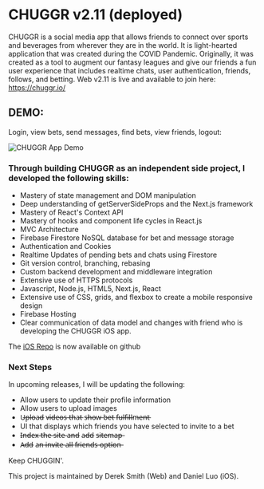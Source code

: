 # CHUGGR v2.11 (deployed)
CHUGGR is a social media app that allows friends to connect over sports and beverages from wherever they are in the world. It is light-hearted application that was created during the COVID Pandemic. Originally, it was created as a tool to augment our fantasy leagues and give our friends a fun user experience that includes realtime chats, user authentication, friends, follows, and betting. Web v2.11 is live and available to join here: https://chuggr.io/

## DEMO: ##
Login, view bets, send messages, find bets, view friends, logout:

![CHUGGR App Demo](CHUGGRDEMO.gif)


### Through building CHUGGR as an independent side project, I developed the following skills: ###
 * Mastery of state management and DOM manipulation
 * Deep understanding of getServerSideProps and the Next.js framework
 * Mastery of React's Context API
 * Mastery of hooks and component life cycles in React.js
 * MVC Architecture
 * Firebase Firestore NoSQL database for bet and message storage
 * Authentication and Cookies
 * Realtime Updates of pending bets and chats using Firestore 
 * Git version control, branching, rebasing
 * Custom backend development and middleware integration
 * Extensive use of HTTPS protocols
 * Javascript, Node.js, HTML5, Next.js, React
 * Extensive use of CSS, grids, and flexbox to create a mobile responsive design
 * Firebase Hosting
 * Clear communication of data model and changes with friend who is developing the CHUGGR iOS app.


The [iOS Repo](https://github.com/bolderkat/CHUGGR) is now available on github 

### Next Steps
In upcoming releases, I will be updating the following:
 * Allow users to update their profile information
 * Allow users to upload images
 * U̶p̶l̶o̶a̶d̶ v̶i̶d̶e̶o̶s̶ t̶h̶a̶t̶ s̶h̶o̶w̶ b̶e̶t̶ f̶u̶l̶f̶i̶l̶l̶m̶e̶n̶t̶
 * UI that displays which friends you have selected to invite to a bet
 * I̶n̶d̶e̶x̶ t̶h̶e̶ s̶i̶t̶e̶ a̶n̶d̶ a̶d̶d̶ s̶i̶t̶e̶m̶a̶p̶
 * A̶d̶d̶ a̶n̶ i̶n̶v̶i̶t̶e̶ a̶l̶l̶ f̶r̶i̶e̶n̶d̶s̶ o̶p̶t̶i̶o̶n̶


Keep CHUGGIN'.

This project is maintained by Derek Smith (Web) and Daniel Luo (iOS).
